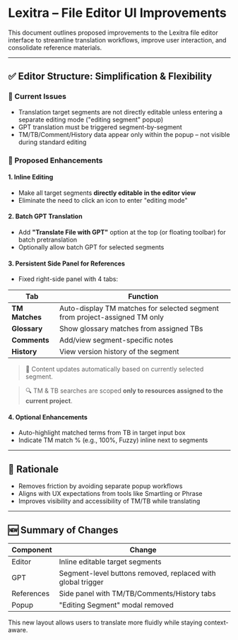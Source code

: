 # Lexitra – File Editor UI Improvements

This document outlines proposed improvements to the Lexitra file editor interface to streamline translation workflows, improve user interaction, and consolidate reference materials.

---

## ✅ Editor Structure: Simplification & Flexibility

### 🔹 Current Issues

* Translation target segments are not directly editable unless entering a separate editing mode ("editing segment" popup)
* GPT translation must be triggered segment-by-segment
* TM/TB/Comment/History data appear only within the popup – not visible during standard editing

### 🔹 Proposed Enhancements

#### 1. Inline Editing

* Make all target segments **directly editable in the editor view**
* Eliminate the need to click an icon to enter "editing mode"

#### 2. Batch GPT Translation

* Add **"Translate File with GPT"** option at the top (or floating toolbar) for batch pretranslation
* Optionally allow batch GPT for selected segments

#### 3. Persistent Side Panel for References

* Fixed right-side panel with 4 tabs:

| Tab            | Function                                                                   |
| -------------- | -------------------------------------------------------------------------- |
| **TM Matches** | Auto-display TM matches for selected segment from project-assigned TM only |
| **Glossary**   | Show glossary matches from assigned TBs                                    |
| **Comments**   | Add/view segment-specific notes                                            |
| **History**    | View version history of the segment                                        |

> 🔄 Content updates automatically based on currently selected segment.

> 🔍 TM & TB searches are scoped **only to resources assigned to the current project**.

#### 4. Optional Enhancements

* Auto-highlight matched terms from TB in target input box
* Indicate TM match % (e.g., 100%, Fuzzy) inline next to segments

---

## 🧠 Rationale

* Removes friction by avoiding separate popup workflows
* Aligns with UX expectations from tools like Smartling or Phrase
* Improves visibility and accessibility of TM/TB while translating

---

## 🆕 Summary of Changes

| Component  | Change                                                      |
| ---------- | ----------------------------------------------------------- |
| Editor     | Inline editable target segments                             |
| GPT        | Segment-level buttons removed, replaced with global trigger |
| References | Side panel with TM/TB/Comments/History tabs                 |
| Popup      | "Editing Segment" modal removed                             |

This new layout allows users to translate more fluidly while staying context-aware.
